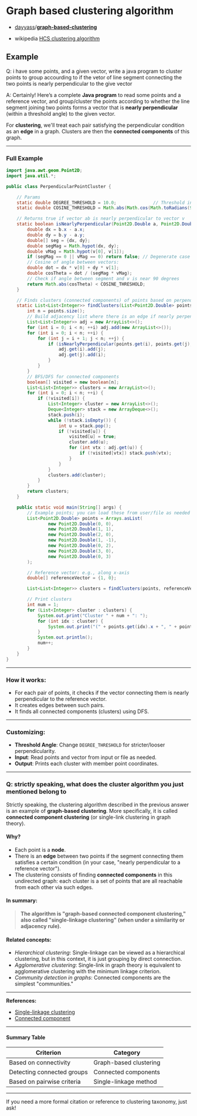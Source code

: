 # Graph based clustering algorithm

- [dayyass](https://github.com/dayyass)/**[graph-based-clustering](https://github.com/dayyass/graph-based-clustering)** 

- wikipedia [HCS clustering algorithm](https://en.wikipedia.org/wiki/HCS_clustering_algorithm) 

## Example

Q: i have some points, and a given vector, write a java program to cluster points to group accourding to if the vetor of line segment connecting the two points is nearly perpendicular to the give vector

A: Certainly! Here’s a complete **Java program** to read some points and a reference vector, and group/cluster the points according to whether the line segment joining two points forms a vector that is **nearly perpendicular** (within a threshold angle) to the given vector.

For **clustering**, we'll treat each pair satisfying the perpendicular condition as an **edge** in a graph. Clusters are then the **connected components** of this graph.

---

### Full Example

```java
import java.awt.geom.Point2D;
import java.util.*;

public class PerpendicularPointCluster {

    // Params
    static double DEGREE_THRESHOLD = 10.0;              // Threshold in degrees
    static double COSINE_THRESHOLD = Math.abs(Math.cos(Math.toRadians(90 - DEGREE_THRESHOLD)));

    // Returns true if vector ab is nearly perpendicular to vector v
    static boolean isNearlyPerpendicular(Point2D.Double a, Point2D.Double b, double[] v) {
        double dx = b.x - a.x;
        double dy = b.y - a.y;
        double[] seg = {dx, dy};
        double segMag = Math.hypot(dx, dy);
        double vMag = Math.hypot(v[0], v[1]);
        if (segMag == 0 || vMag == 0) return false; // Degenerate case
        // Cosine of angle between vectors:
        double dot = dx * v[0] + dy * v[1];
        double cosTheta = dot / (segMag * vMag);
        // Check if angle between segment and v is near 90 degrees
        return Math.abs(cosTheta) < COSINE_THRESHOLD;
    }

    // Finds clusters (connected components) of points based on perpendicular edges
    static List<List<Integer>> findClusters(List<Point2D.Double> points, double[] v) {
        int n = points.size();
        // Build adjacency list where there is an edge if nearly perpendicular
        List<List<Integer>> adj = new ArrayList<>();
        for (int i = 0; i < n; ++i) adj.add(new ArrayList<>());
        for (int i = 0; i < n; ++i) {
            for (int j = i + 1; j < n; ++j) {
                if (isNearlyPerpendicular(points.get(i), points.get(j), v)) {
                    adj.get(i).add(j);
                    adj.get(j).add(i);
                }
            }
        }
        // BFS/DFS for connected components
        boolean[] visited = new boolean[n];
        List<List<Integer>> clusters = new ArrayList<>();
        for (int i = 0; i < n; ++i) {
            if (!visited[i]) {
                List<Integer> cluster = new ArrayList<>();
                Deque<Integer> stack = new ArrayDeque<>();
                stack.push(i);
                while (!stack.isEmpty()) {
                    int u = stack.pop();
                    if (!visited[u]) {
                        visited[u] = true;
                        cluster.add(u);
                        for (int vtx : adj.get(u)) {
                            if (!visited[vtx]) stack.push(vtx);
                        }
                    }
                }
                clusters.add(cluster);
            }
        }
        return clusters;
    }

    public static void main(String[] args) {
        // Example points; you can load these from user/file as needed
        List<Point2D.Double> points = Arrays.asList(
                new Point2D.Double(0, 0),
                new Point2D.Double(1, 1),
                new Point2D.Double(2, 0),
                new Point2D.Double(1, -1),
                new Point2D.Double(0, 2),
                new Point2D.Double(3, 0),
                new Point2D.Double(0, 3)
        );

        // Reference vector: e.g., along x-axis
        double[] referenceVector = {1, 0};

        List<List<Integer>> clusters = findClusters(points, referenceVector);

        // Print clusters
        int num = 1;
        for (List<Integer> cluster : clusters) {
            System.out.print("Cluster " + num + ": ");
            for (int idx : cluster) {
                System.out.print("(" + points.get(idx).x + ", " + points.get(idx).y + ") ");
            }
            System.out.println();
            num++;
        }
    }
}
```

---

### How it works:

- For each pair of points, it checks if the vector connecting them is nearly perpendicular to the reference vector.
- It creates edges between such pairs.
- It finds all connected components (clusters) using DFS.

---

### Customizing:

- **Threshold Angle**: Change `DEGREE_THRESHOLD` for stricter/looser perpendicularity.
- **Input**: Read points and vector from input or file as needed.
- **Output**: Prints each cluster with member point coordinates.

---



### Q: strictly speaking, what does the cluster algorithm you just mentioned belong to

Strictly speaking, the clustering algorithm described in the previous answer is an example of **graph-based clustering**. More specifically, it is called **connected component clustering** (or single-link clustering in graph theory).

#### Why?

- Each point is a **node**.
- There is an **edge** between two points if the segment connecting them satisfies a certain condition (in your case, "nearly perpendicular to a reference vector").
- The clustering consists of finding **connected components** in this undirected graph: each cluster is a set of points that are all reachable from each other via such edges.

#### In summary:

> **The algorithm is "graph-based connected component clustering," also called "single-linkage clustering" (when under a similarity or adjacency rule).**

#### Related concepts:

- _Hierarchical clustering_: Single-linkage can be viewed as a hierarchical clustering, but in this context, it is just grouping by direct connection.
- _Agglomerative clustering_: Single-link in graph theory is equivalent to agglomerative clustering with the minimum linkage criterion.
- _Community detection in graphs_: Connected components are the simplest "communities."

---

**References:**

- [Single-linkage clustering](https://en.wikipedia.org/wiki/Hierarchical_clustering#Single-linkage)
- [Connected component](https://en.wikipedia.org/wiki/Connected_component_(graph_theory))

---

#### Summary Table

| Criterion                  | Category               |
| -------------------------- | ---------------------- |
| Based on connectivity      | Graph-based clustering |
| Detecting connected groups | Connected components   |
| Based on pairwise criteria | Single-linkage method  |

---

If you need a more formal citation or reference to clustering taxonomy, just ask!


